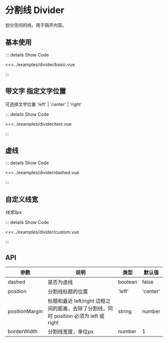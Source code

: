 # 分割线 Divider

划分空间的线，用于隔开内容。

## 基本使用

<divider-basic />

::: details Show Code

<<<../examples/divider/basic.vue

:::

## 带文字 指定文字位置

可选择文字位置 'left' | 'center' | 'right'

<divider-text />

::: details Show Code

<<<../examples/divider/text.vue

:::

## 虚线

<divider-dashed />

::: details Show Code

<<<../examples/divider/dashed.vue

:::

## 自定义线宽

*线宽3px*

<divider-custom />

::: details Show Code

<<<../examples/divider/custom.vue

:::

## API

| 参数 | 说明 | 类型 | 默认值 |
|---|---|---|---|
| dashed | 是否为虚线 | boolean | false |
| position | 分割线标题的位置 | 'left' | 'center' | 'right' | 'center' |
| positionMargin | 标题和最近 left/right 边框之间的距离，去除了分割线，同时 position 必须为 left 或 right | string | number | '' |
| borderWidth | 分割线宽度，单位px | number | 1 |
